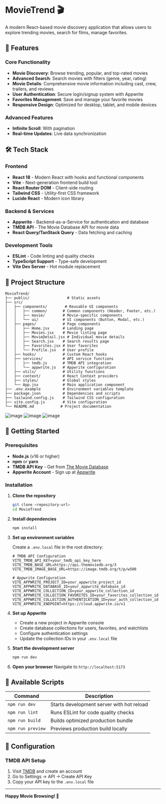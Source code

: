 # MovieTrend 🎬

A modern React-based movie discovery application that allows users to explore trending movies, search for films, manage favorites.

## 🌟 Features

### Core Functionality
- **Movie Discovery**: Browse trending, popular, and top-rated movies
- **Advanced Search**: Search movies with filters (genre, year, rating)
- **Movie Details**: Comprehensive movie information including cast, crew, trailers, and reviews
- **User Authentication**: Secure login/signup system with Appwrite
- **Favorites Management**: Save and manage your favorite movies
- **Responsive Design**: Optimized for desktop, tablet, and mobile devices

### Advanced Features
- **Infinite Scroll**: With pagination
- **Real-time Updates**: Live data synchronization

## 🛠️ Tech Stack

### Frontend
- **React 18** - Modern React with hooks and functional components
- **Vite** - Next-generation frontend build tool
- **React Router DOM** - Client-side routing
- **Tailwind CSS** - Utility-first CSS framework
- **Lucide React** - Modern icon library

### Backend & Services
- **Appwrite** - Backend-as-a-Service for authentication and database
- **TMDB API** - The Movie Database API for movie data
- **React Query/TanStack Query** - Data fetching and caching

### Development Tools
- **ESLint** - Code linting and quality checks
- **TypeScript Support** - Type-safe development
- **Vite Dev Server** - Hot module replacement

## 📁 Project Structure

```
MovieTrend/
├── public/                 # Static assets
├── src/
│   ├── components/        # Reusable UI components
│   │   ├── common/       # Common components (Header, Footer, etc.)
│   │   ├── movie/        # Movie-specific components
│   │   └── ui/           # UI components (Button, Modal, etc.)
│   ├── pages/            # Page components
│   │   ├── Home.jsx      # Landing page
│   │   ├── Movies.jsx    # Movie listing page
│   │   ├── MovieDetail.jsx # Individual movie details
│   │   ├── Search.jsx    # Search results page
│   │   ├── Favorites.jsx # User favorites
│   │   └── Profile.jsx   # User profile
│   ├── hooks/            # Custom React hooks
│   ├── services/         # API service functions
│   │   ├── tmdb.js       # TMDB API integration
│   │   └── appwrite.js   # Appwrite configuration
│   ├── utils/            # Utility functions
│   ├── context/          # React Context providers
│   ├── styles/           # Global styles
│   └── App.jsx           # Main application component
├── .env.example          # Environment variables template
├── package.json          # Dependencies and scripts
├── tailwind.config.js    # Tailwind CSS configuration
├── vite.config.js        # Vite configuration
└── README.md            # Project documentation
```
![image](https://github.com/user-attachments/assets/82940baf-21b3-479a-8eca-1d41d3b2f37d)
![image](https://github.com/user-attachments/assets/11e6bb20-9659-4e73-9066-d600ce58e8a2)
![image](https://github.com/user-attachments/assets/21aa8092-a3f8-4e1b-a347-36be13b2bf42)



## 🚀 Getting Started

### Prerequisites
- **Node.js** (v16 or higher)
- **npm** or **yarn**
- **TMDB API Key** - Get from [The Movie Database](https://www.themoviedb.org/settings/api)
- **Appwrite Account** - Sign up at [Appwrite](https://appwrite.io/)

### Installation

1. **Clone the repository**
   ```bash
   git clone <repository-url>
   cd MovieTrend
   ```

2. **Install dependencies**
   ```bash
   npm install
   ```

3. **Set up environment variables**
   
   Create a `.env.local` file in the root directory:
   ```env
   # TMDB API Configuration
   VITE_TMDB_API_KEY=your_tmdb_api_key_here
   VITE_TMDB_BASE_URL=https://api.themoviedb.org/3
   VITE_TMDB_IMAGE_BASE_URL=https://image.tmdb.org/t/p/w500

   # Appwrite Configuration
   VITE_APPWRITE_PROJECT_ID=your_appwrite_project_id
   VITE_APPWRITE_DATABASE_ID=your_appwrite_database_id
   VITE_APPWRITE_COLLECTION_ID=your_appwrite_collection_id
   VITE_APPWRITE_COLLECTION_FAVORITES_ID=your_favorites_collection_id
   VITE_APPWRITE_COLLECTION_AUTHENTICATION_ID=your_auth_collection_id
   VITE_APPWRITE_ENDPOINT=https://cloud.appwrite.io/v1
   ```

4. **Set up Appwrite**
   - Create a new project in Appwrite console
   - Create database collections for users, favorites, and watchlists
   - Configure authentication settings
   - Update the collection IDs in your `.env.local` file

5. **Start the development server**
   ```bash
   npm run dev
   ```

6. **Open your browser**
   Navigate to `http://localhost:5173`

## 📜 Available Scripts

| Command | Description |
|---------|-------------|
| `npm run dev` | Starts development server with hot reload |
| `npm run lint` | Runs ESLint for code quality checks |
| `npm run build` | Builds optimized production bundle |
| `npm run preview` | Previews production build locally |


## 🔧 Configuration

### TMDB API Setup
1. Visit [TMDB](https://www.themoviedb.org/) and create an account
2. Go to Settings → API → Create API Key
3. Copy your API key to the `.env.local` file


---

**Happy Movie Browsing! 🍿**
